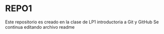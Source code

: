 # REPO1
Este repositorio es creado en la clase de LP1 introductoria a Git y GitHub
Se continua editando archivo readme
